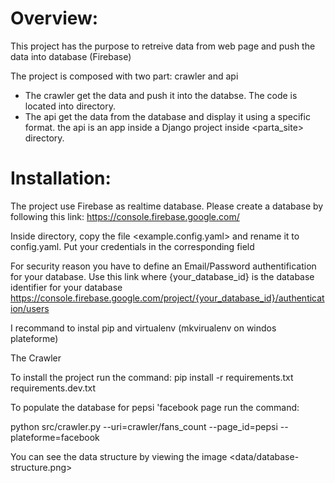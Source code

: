 Overview:
======================================
This project has the purpose to retreive data from web page and push the data into database (Firebase)

The project is composed with two part: crawler and api
- The crawler get the data and push it into the databse. The code is located into <src> directory.
- The api get the data from the database and display it using a specific format. the api is an app inside a Django project inside <parta_site> directory.

Installation:
======================================
The project use Firebase as realtime database. Please create a database by following this link:
https://console.firebase.google.com/

Inside <config> directory, copy the file <example.config.yaml> and rename it to config.yaml. Put your credentials in the corresponding field

For security reason you have to define an Email/Password authentification for your database. Use this link where {your_database_id} is the database identifier for your database
https://console.firebase.google.com/project/{your_database_id}/authentication/users

I recommand to instal pip and virtualenv (mkvirualenv on windos plateforme)

The Crawler 

To install the project run the command:
pip install -r requirements.txt requirements.dev.txt

To populate the database for pepsi 'facebook page run the command:

python src/crawler.py --uri=crawler/fans_count --page_id=pepsi --plateforme=facebook

You can see the data structure by viewing the image <data/database-structure.png> 


